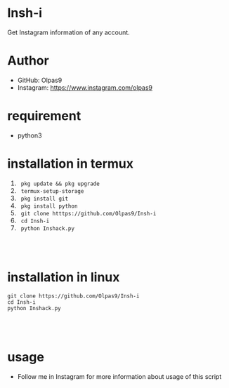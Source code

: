# Insh-i
Get Instagram information of any account.
# Author
- GitHub: Olpas9
- Instagram: https://www.instagram.com/olpas9
# requirement
- python3 <br>

# installation in termux
1. ``` pkg update && pkg upgrade```
2. ``` termux-setup-storage```
3. ``` pkg install git```
4. ``` pkg install python```
5. ``` git clone htttps://github.com/Olpas9/Insh-i```
6. ``` cd Insh-i```
7. ``` python Inshack.py```
<br>
<br>

# installation in linux
```
git clone https://github.com/Olpas9/Insh-i 
cd Insh-i
python Inshack.py

```
<br>
<br>

# usage
- Follow me in Instagram for more information about  usage of this script

